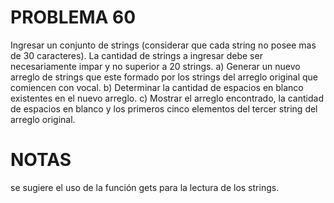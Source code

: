 # PROBLEMA 60

Ingresar un conjunto de strings (considerar que cada string no posee mas de 30 caracteres). La 
cantidad de strings a ingresar debe ser necesariamente impar y no superior a 20 strings. 
a) Generar un nuevo arreglo de strings que este formado por los strings del arreglo original que 
comiencen con vocal. 
b) Determinar la cantidad de espacios en blanco existentes en el nuevo arreglo. 
c) Mostrar el arreglo encontrado, la cantidad de espacios en blanco y los primeros cinco 
elementos del tercer string del arreglo original. 
# NOTAS 
se sugiere el uso de la función gets para la lectura de los strings.